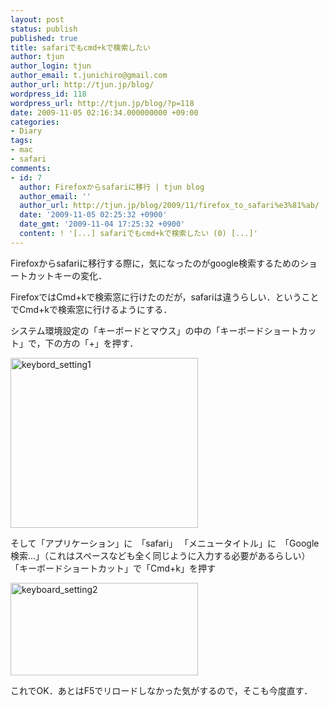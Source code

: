 ```yaml
---
layout: post
status: publish
published: true
title: safariでもcmd+kで検索したい
author: tjun
author_login: tjun
author_email: t.junichiro@gmail.com
author_url: http://tjun.jp/blog/
wordpress_id: 118
wordpress_url: http://tjun.jp/blog/?p=118
date: 2009-11-05 02:16:34.000000000 +09:00
categories:
- Diary
tags:
- mac
- safari
comments:
- id: 7
  author: Firefoxからsafariに移行 | tjun blog
  author_email: ''
  author_url: http://tjun.jp/blog/2009/11/firefox_to_safari%e3%81%ab/
  date: '2009-11-05 02:25:32 +0900'
  date_gmt: '2009-11-04 17:25:32 +0900'
  content: ! '[...] safariでもcmd+kで検索したい (0) [...]'
---
```

Firefoxからsafariに移行する際に，気になったのがgoogle検索するためのショートカットキーの変化．

FirefoxではCmd+kで検索窓に行けたのだが，safariは違うらしい．ということでCmd+kで検索窓に行けるようにする．

システム環境設定の「キーボードとマウス」の中の「キーボードショートカット」で，下の方の「+」を押す．

<img src="http://tjun.jp/blog/wp-content/uploads/2009/11/4f850705f9b023e6edf2baba567cc7c5-300x272.jpg" alt="keybord_setting1" title="keybord_setting1" width="300" height="272" class="aligncenter size-medium wp-image-119" />


そして「アプリケーション」に　「safari」
「メニュータイトル」に　「Google 検索&hellip;」（これはスペースなども全く同じように入力する必要があるらしい）
「キーボードショートカット」で「Cmd+k」を押す

<img src="http://tjun.jp/blog/wp-content/uploads/2009/11/5d4f4db84642adb9911054c965a4c9a7-300x148.jpg" alt="keyboard_setting2" title="keyboard_setting2" width="300" height="148" class="aligncenter size-medium wp-image-120" />

これでOK．あとはF5でリロードしなかった気がするので，そこも今度直す．
